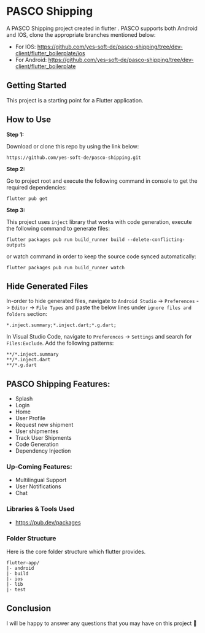 # PASCO Shipping

A PASCO Shipping project created in flutter . PASCO supports both Android and IOS, clone the appropriate branches mentioned below:

* For IOS: https://github.com/yes-soft-de/pasco-shipping/tree/dev-client/flutter_boilerplate/ios
* For Android: https://github.com/yes-soft-de/pasco-shipping/tree/dev-client/flutter_boilerplate

## Getting Started

This project is a starting point for a Flutter application.

## How to Use 

**Step 1:**

Download or clone this repo by using the link below:

```
https://github.com/yes-soft-de/pasco-shipping.git
```

**Step 2:**

Go to project root and execute the following command in console to get the required dependencies: 

```
flutter pub get 
```

**Step 3:**

This project uses `inject` library that works with code generation, execute the following command to generate files:

```
flutter packages pub run build_runner build --delete-conflicting-outputs
```

or watch command in order to keep the source code synced automatically:

```
flutter packages pub run build_runner watch
```

## Hide Generated Files

In-order to hide generated files, navigate to `Android Studio` -> `Preferences` -> `Editor` -> `File Types` and paste the below lines under `ignore files and folders` section:

```
*.inject.summary;*.inject.dart;*.g.dart;
```

In Visual Studio Code, navigate to `Preferences` -> `Settings` and search for `Files:Exclude`. Add the following patterns:
```
**/*.inject.summary
**/*.inject.dart
**/*.g.dart
```

## PASCO Shipping Features:

* Splash
* Login
* Home
* User Profile
* Request new shipment
* User shipmentes
* Track User Shipments
* Code Generation
* Dependency Injection


### Up-Coming Features:

* Multilingual Support
* User Notifications
* Chat

### Libraries & Tools Used

* https://pub.dev/packages


### Folder Structure
Here is the core folder structure which flutter provides.

```
flutter-app/
|- android
|- build
|- ios
|- lib
|- test
```

## Conclusion

I will be happy to answer any questions that you may have on this project 🙂

